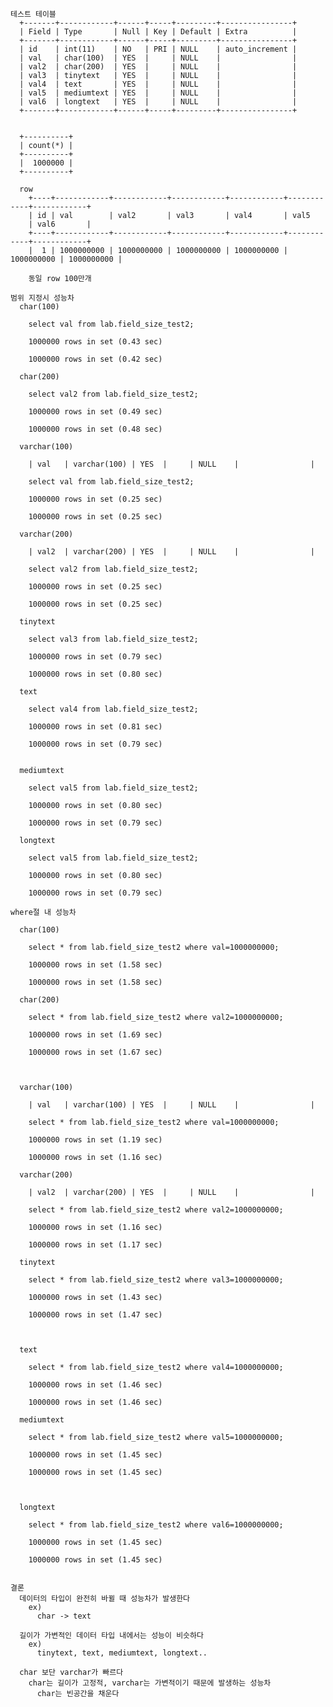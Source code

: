


    테스트 테이블
      +-------+------------+------+-----+---------+----------------+
      | Field | Type       | Null | Key | Default | Extra          |
      +-------+------------+------+-----+---------+----------------+
      | id    | int(11)    | NO   | PRI | NULL    | auto_increment |
      | val   | char(100)  | YES  |     | NULL    |                |
      | val2  | char(200)  | YES  |     | NULL    |                |
      | val3  | tinytext   | YES  |     | NULL    |                |
      | val4  | text       | YES  |     | NULL    |                |
      | val5  | mediumtext | YES  |     | NULL    |                |
      | val6  | longtext   | YES  |     | NULL    |                |
      +-------+------------+------+-----+---------+----------------+


      +----------+
      | count(*) |
      +----------+
      |  1000000 |
      +----------+

      row
        +----+------------+------------+------------+------------+------------+------------+
        | id | val        | val2       | val3       | val4       | val5       | val6       |
        +----+------------+------------+------------+------------+------------+------------+
        |  1 | 1000000000 | 1000000000 | 1000000000 | 1000000000 | 1000000000 | 1000000000 |

        동일 row 100만개

    범위 지정시 성능차
      char(100)

        select val from lab.field_size_test2;

        1000000 rows in set (0.43 sec)

        1000000 rows in set (0.42 sec)

      char(200)

        select val2 from lab.field_size_test2;

        1000000 rows in set (0.49 sec)

        1000000 rows in set (0.48 sec)

      varchar(100)

        | val   | varchar(100) | YES  |     | NULL    |                |

        select val from lab.field_size_test2;

        1000000 rows in set (0.25 sec)

        1000000 rows in set (0.25 sec)

      varchar(200)

        | val2  | varchar(200) | YES  |     | NULL    |                |

        select val2 from lab.field_size_test2;

        1000000 rows in set (0.25 sec)

        1000000 rows in set (0.25 sec)

      tinytext

        select val3 from lab.field_size_test2;

        1000000 rows in set (0.79 sec)

        1000000 rows in set (0.80 sec)

      text

        select val4 from lab.field_size_test2;

        1000000 rows in set (0.81 sec)

        1000000 rows in set (0.79 sec)


      mediumtext

        select val5 from lab.field_size_test2;

        1000000 rows in set (0.80 sec)

        1000000 rows in set (0.79 sec)

      longtext

        select val5 from lab.field_size_test2;

        1000000 rows in set (0.80 sec)

        1000000 rows in set (0.79 sec)

    where절 내 성능차

      char(100)

        select * from lab.field_size_test2 where val=1000000000;

        1000000 rows in set (1.58 sec)

        1000000 rows in set (1.58 sec)

      char(200)

        select * from lab.field_size_test2 where val2=1000000000;

        1000000 rows in set (1.69 sec)

        1000000 rows in set (1.67 sec)



      varchar(100)

        | val   | varchar(100) | YES  |     | NULL    |                |

        select * from lab.field_size_test2 where val=1000000000;

        1000000 rows in set (1.19 sec)

        1000000 rows in set (1.16 sec)

      varchar(200)

        | val2  | varchar(200) | YES  |     | NULL    |                |

        select * from lab.field_size_test2 where val2=1000000000;

        1000000 rows in set (1.16 sec)

        1000000 rows in set (1.17 sec)

      tinytext

        select * from lab.field_size_test2 where val3=1000000000;

        1000000 rows in set (1.43 sec)

        1000000 rows in set (1.47 sec)



      text

        select * from lab.field_size_test2 where val4=1000000000;

        1000000 rows in set (1.46 sec)

        1000000 rows in set (1.46 sec)

      mediumtext

        select * from lab.field_size_test2 where val5=1000000000;

        1000000 rows in set (1.45 sec)

        1000000 rows in set (1.45 sec)



      longtext

        select * from lab.field_size_test2 where val6=1000000000;

        1000000 rows in set (1.45 sec)

        1000000 rows in set (1.45 sec)


    결론
      데이터의 타입이 완전히 바뀔 때 성능차가 발생한다
        ex)
          char -> text

      길이가 가변적인 데이터 타입 내에서는 성능이 비슷하다
        ex)
          tinytext, text, mediumtext, longtext..

      char 보단 varchar가 빠르다
        char는 길이가 고정적, varchar는 가변적이기 때문에 발생하는 성능차
          char는 빈공간을 채운다




